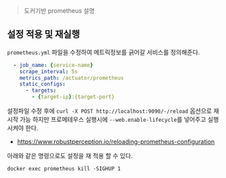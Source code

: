 > 도커기반 prometheus 설명

## 설정 적용 및 재실행

`prometheus.yml` 파일을 수정하여 메트릭정보를 긁어갈 서비스를 정의해준다.

```yaml
  - job_name: {service-name}
    scrape_interval: 5s
    metrics_path: /actuator/prometheus
    static_configs:
      - targets:
        - {target-ip}:{target-port}
```
설정파일 수정 후에 `curl -X POST http://localhost:9090/-/reload` 옵션으로 재시작 가능 하지만
프로메테우스 실행시에 `--web.enable-lifecycle`를 넣어주고 실행시켜야 한다.

- https://www.robustperception.io/reloading-prometheus-configuration

아래와 같은 명령으로도 설정을 재 적용 할 수 있다.
```
docker exec prometheus kill -SIGHUP 1 
```